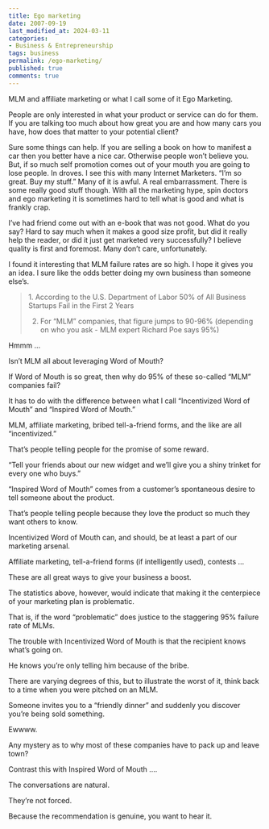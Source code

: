 ```yaml
---
title: Ego marketing
date: 2007-09-19
last_modified_at: 2024-03-11
categories:
- Business & Entrepreneurship
tags: business
permalink: /ego-marketing/
published: true
comments: true
---
```

MLM and affiliate marketing or what I call some of it Ego Marketing.
<!--more-->
People are only interested in what your product or service can do for them.  If you are talking too much about how great you are and how many cars you have, how does that matter to your potential client?

Sure some things can help.  If you are selling a book on how to manifest a car then you better have a nice car.  Otherwise people won’t believe you.  But, if so much self promotion comes out of your mouth you are going to lose people.  In droves.  I see this with many Internet Marketers.  “I’m so great.  Buy my stuff.”  Many of it is awful.  A real embarrassment.  There is some really good stuff though.  With all the marketing hype, spin doctors and ego marketing it is sometimes hard to tell what is good and what is frankly crap.

I’ve had friend come out with an e-book that was not good.  What do you say?  Hard to say much when it makes a good size profit, but did it really help the reader, or did it just get marketed very successfully?  I believe quality is first and foremost.  Many don’t care, unfortunately.

I found it interesting that MLM failure rates are so high.  I hope it gives you an idea.  I sure like the odds better doing my own business than someone else’s.

<blockquote>1. According to the U.S. Department of Labor 50% of All Business Startups Fail in the First 2 Years

2. For “MLM” companies, that figure jumps to 90-96% (depending on who you ask - MLM expert Richard Poe says 95%)</blockquote>

Hmmm …

Isn’t MLM all about leveraging Word of Mouth?

If Word of Mouth is so great, then why do 95% of these so-called “MLM” companies fail?

It has to do with the difference between what I call “Incentivized Word of Mouth” and “Inspired Word of Mouth.”

MLM, affiliate marketing, bribed tell-a-friend forms, and the like are all “incentivized.”

That’s people telling people for the promise of some reward.

“Tell your friends about our new widget and we’ll give you a shiny trinket for every one who buys.”

“Inspired Word of Mouth” comes from a customer’s spontaneous desire to tell someone about the product.

That’s people telling people because they love the product so much they want others to know.

Incentivized Word of Mouth can, and should, be at least a part of our marketing arsenal.

Affiliate marketing, tell-a-friend forms (if intelligently used), contests …

These are all great ways to give your business a boost.

The statistics above, however, would indicate that making it the centerpiece of your marketing plan is problematic.

That is, if the word “problematic” does justice to the staggering 95% failure rate of MLMs.

The trouble with Incentivized Word of Mouth is that the recipient knows what’s going on.

He knows you’re only telling him because of the bribe.

There are varying degrees of this, but to illustrate the worst of it, think back to a time when you were pitched on an MLM.

Someone invites you to a “friendly dinner” and suddenly you discover you’re being sold something.

Ewwww.

Any mystery as to why most of these companies have to pack up and leave town?

Contrast this with Inspired Word of Mouth ….

The conversations are natural.

They’re not forced.

Because the recommendation is genuine, you want to hear it.